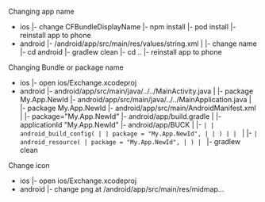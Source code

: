 Changing app name

- ios
  |- change CFBundleDisplayName
  |- npm install
  |- pod install
  |- reinstall app to phone
- android
  |- /android/app/src/main/res/values/string.xml
  | |- change name
  |- cd android
  |- gradlew clean
  |- cd ..
  |- reinstall app to phone

Changing Bundle or package name

- ios
  |- open ios/Exchange.xcodeproj
- android
  |- android/app/src/main/java/../../MainActivity.java
  | |- package My.App.NewId
  |- android/app/src/main/java/../../MainApplication.java
  | |- package My.App.NewId
  |- android/app/src/main/AndroidManifest.xml
  | |- package="My.App.NewId"
  |- android/app/build.gradle
  | |- applicationId "My.App.NewId"
  |- android/app/BUCK
  | |- `| | android_build_config( | | package = "My.App.NewId", | | ) | | `
  | |- `| android_resource( | package = "My.App.NewId", | ) | `
  |- gradlew clean

Change icon

- ios
  |- open ios/Exchange.xcodeproj
- android
  |- change png at /android/app/src/main/res/midmap...

<!-- have crypto -->
